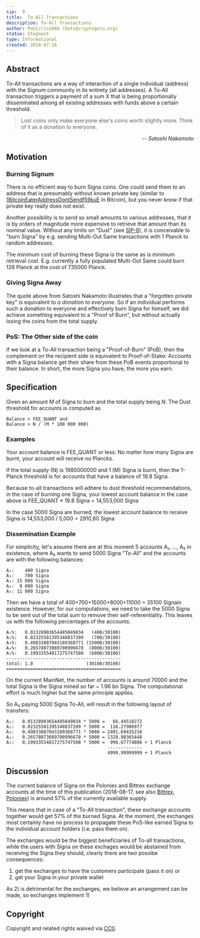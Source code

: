 ```yaml
---
sip:  9
title:  To-All Transactions 
description: To-All Transactions
author: PoCC/rico666 (bots@cryptoguru.org)
status: Stagnant
type: Informational
created: 2018-07-16
---
```


## Abstract
To-All transactions are a way of interaction of a single individual (address) with the Signum community in its entirety (all addresses). A To-All transaction triggers a payment of a sum X that is being proportionally disseminated among all existing addresses with funds above a certain threshold.

> Lost coins only make everyone else's coins worth slightly
  more. Think of it as a donation to everyone.

*<div style="text-align: right">-- Satoshi Nakamoto</div>*

## Motivation

### Burning Signum 

There is no efficient way to burn Signa coins. One could send them to an address that is presumably without known private key (similar to [1BitcoinEaterAddressDontSendf59kuE](https://www.blockchain.com/en/btc/address/1BitcoinEaterAddressDontSendf59kuE)
in Bitcoin), but you never know if that private key really does not exist.

Another possibility is to send so small amounts to various addresses, that it is by orders of magnitude more expensive to retrieve that amount than its nominal value. Without any limits on "Dust" (see [SIP-8](sip-8.md)), it is conceivable to "burn Signa" by e.g. sending Multi-Out Same transactions with 1 Planck to random addresses.

The minimum cost of burning these Signa is the same as is minimum retrieval cost. E.g. currently a fully populated Multi-Out Same could burn 128 Planck at the cost of 735000 Planck.

### Giving Signa Away

The quote above from Satoshi Nakamoto illustrates that a "forgotten private key" is equivalent to *a donation to everyone*. So if an individual performs such a donation to everyone and effectively burn Signa for himself, we did achieve something equivalent to a "Proof of Burn", but without actually losing the coins from the total supply.

### PoS: The Other side of the coin

If we look at a To-All transaction being a "Proof-of-Burn" (PoB), then the complement on the recipient side is equivalent to Proof-of-Stake: Accounts with a Signa balance get their share from these PoB events proportional to their balance. In short, the more Signa you have, the
more you earn.

## Specification

Given an amount *M* of Signa to burn and the total supply being *N*.
The Dust threshold for accounts is computed as

    Balance > FEE_QUANT and
    Balance > N / (M * 100 000 000)

### Examples

Your account balance is FEE_QUANT or less: No matter how many Signa  are burnt, your account will receive no Plancks.

If the total supply (N) is 1980000000 and 1 (M) Signa is burnt, then the 1-Planck threshold is for accounts that have a balance of 19.8 Signa .

Because to-all transactions will adhere to dust threshold recommendations, in the case of burning one Signa, your lowest account balance in the case above is FEE_QUANT * 19.8 Signa = 14,553,000 Signa

In the case 5000 Signa are burned, the lowest account balance to receive Signa is 14,553,000 / 5,000 = 2910,60 Signa


### Dissemination Example

For simplicity, let's assume there are at this moment 5 accounts A₁, ..., A₅ in existence, where A₅ wants to send 5000 Signa "To-All" and the accounts are with the following balances:

    A₁:    400 Signa
    A₂:    700 Signa
    A₃: 15 000 Signa
    A₄:  8 000 Signa
    A₅: 11 000 Signa

Then we have a total of 400+700+15000+8000+11000 = 35100 Signain existence. However, for our computations, we need to take the 5000 Signa to be sent out of the total sum to remove their self-referentiality. This leaves us with the following percentages of the accounts:

    A₁%:   0.01328903654485049834   (400/30100)
    A₂%:   0.02325581395348837209   (700/30100)
    A₃%:   0.49833887043189368771 (15000/30100)
    A₄%:   0.26578073089700996678  (8000/30100)
    A₅%:   0.19933554817275747508  (6000/30100)
    -------------------------------------------
    total: 1.0                    (30100/30100)
    ===========================================

On the current MainNet, the number of accounts is around 70000 and the total Signa is the Signa mined so far ~ 1.96 bn Signa. The computational effort is much higher but the same principle applies.

So A₅ paying 5000 Signa To-All, will result in the following layout of transfers:

    A₁:   0.01328903654485049834 * 5000 =   66.44518272
    A₂:   0.02325581395348837209 * 5000 =  116.27906977
    A₃:   0.49833887043189368771 * 5000 = 2491.69435216
    A₄:   0.26578073089700996678 * 5000 = 1328.90365448
    A₅:   0.19933554817275747508 * 5000 =  996.67774086 + 1 Planck
                                          -------------
                                          4999.99999999 + 1 Planck


## Discussion

The current balance of Signa on the Poloniex and Bittrex exchange accounts at the time of this publication (2018-08-17, see also [Bittrex](https://explorer.signum.network/address/13383190289605706987), [Poloniex](https://explorer.signum.network/address/5810532812037266198)) is around 57% of the currently available supply.

This means that in case of a "To-All transaction", these exchange accounts together would get 57% of the burned Signa. At the moment, the exchanges most certainly have no process to propagate these PoS-like earned Signa to the individual account holders (i.e. pass them on).

The exchanges would be the biggest beneficiaries of To-all transactions, while the users with Signa on these exchages would be abstained from receiving the Signa they should, clearly there are two possibe consequences:

1) get the exchanges to have the customers participate (pass it on)
or
2) get your Signa in your private wallet

As 2) is detrimental for the exchanges, we believe an arrangement can be made, so exchanges implement 1)

## Copyright
Copyright and related rights waived via [CC0](https://creativecommons.org/publicdomain/zero/1.0/).
